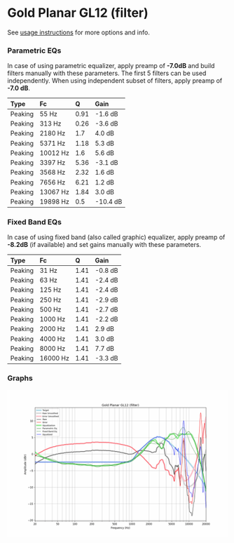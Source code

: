 # Gold Planar GL12 (filter)
See [usage instructions](https://github.com/jaakkopasanen/AutoEq#usage) for more options and info.

### Parametric EQs
In case of using parametric equalizer, apply preamp of **-7.0dB** and build filters manually
with these parameters. The first 5 filters can be used independently.
When using independent subset of filters, apply preamp of **-7.0 dB**.

| Type    | Fc       |    Q | Gain     |
|:--------|:---------|:-----|:---------|
| Peaking | 55 Hz    | 0.91 | -1.6 dB  |
| Peaking | 313 Hz   | 0.26 | -3.6 dB  |
| Peaking | 2180 Hz  | 1.7  | 4.0 dB   |
| Peaking | 5371 Hz  | 1.18 | 5.3 dB   |
| Peaking | 10012 Hz | 1.6  | 5.6 dB   |
| Peaking | 3397 Hz  | 5.36 | -3.1 dB  |
| Peaking | 3568 Hz  | 2.32 | 1.6 dB   |
| Peaking | 7656 Hz  | 6.21 | 1.2 dB   |
| Peaking | 13067 Hz | 1.84 | 3.0 dB   |
| Peaking | 19898 Hz | 0.5  | -10.4 dB |

### Fixed Band EQs
In case of using fixed band (also called graphic) equalizer, apply preamp of **-8.2dB**
(if available) and set gains manually with these parameters.

| Type    | Fc       |    Q | Gain    |
|:--------|:---------|:-----|:--------|
| Peaking | 31 Hz    | 1.41 | -0.8 dB |
| Peaking | 63 Hz    | 1.41 | -2.4 dB |
| Peaking | 125 Hz   | 1.41 | -2.4 dB |
| Peaking | 250 Hz   | 1.41 | -2.9 dB |
| Peaking | 500 Hz   | 1.41 | -2.7 dB |
| Peaking | 1000 Hz  | 1.41 | -2.2 dB |
| Peaking | 2000 Hz  | 1.41 | 2.9 dB  |
| Peaking | 4000 Hz  | 1.41 | 3.0 dB  |
| Peaking | 8000 Hz  | 1.41 | 7.7 dB  |
| Peaking | 16000 Hz | 1.41 | -3.3 dB |

### Graphs
![](./Gold%20Planar%20GL12%20(filter).png)